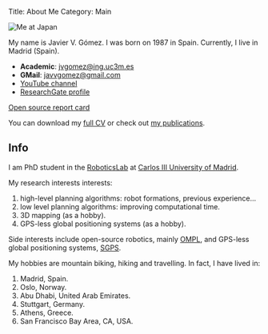 Title: About Me
Category: Main

![Me at Japan]({filename}/images/me.png)

My name is Javier V. Gómez. I was born on 1987 in Spain. Currently, I live in Madrid (Spain).

* __Academic__: jvgomez@ing.uc3m.es
* __GMail__: javvgomez@gmail.com
* [YouTube channel](http://www.youtube.com/user/ingjotauve)
* [ResearchGate profile](https://www.researchgate.net/profile/Javier_Gomez11)

[Open source report card](https://osrc.dfm.io/jvgomez/)

You can download my [full CV]({filename}/files/docs/JVG_CV.pdf) or check out [my publications]({filename}publications.md).

## Info
I am PhD student in the [RoboticsLab](http://roboticslab.uc3m.es/roboticslab/) at [Carlos III University of Madrid](http://www.uc3m.es/Home).

My research interests interests:

1. high-level planning algorithms: robot formations, previous experience...
2. low level planning algorithms: improving computational time.
3. 3D mapping (as a hobby).
4. GPS-less global positioning systems (as a hobby).

Side interests include open-source robotics, mainly [OMPL](http://ompl.kavrakilab.org), and GPS-less global positioning systems, [SGPS](http://sgpsproject.sourceforge.net/wiki).

My hobbies are mountain biking, hiking and travelling. In fact, I have lived in:

1. Madrid, Spain.
2. Oslo, Norway.
3. Abu Dhabi, United Arab Emirates.
4. Stuttgart, Germany.
6. Athens, Greece.
5. San Francisco Bay Area, CA, USA.